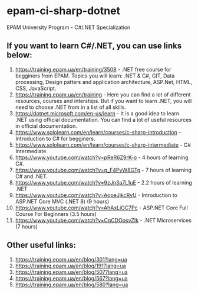 # epam-ci-sharp-dotnet
EPAM University Program - C#/.NET Specialization

## If you want to learn C#/.NET, you can use links below:
1. https://training.epam.ua/en/training/3508 - .NET free course for begginers from EPAM. Topics you will learn: .NET & C#, GIT, Data processing, Design patters and application architecture, ASP.Net, HTML, CSS, JavaScript.
2. https://training.epam.ua/en/training - Here you can find a lot of different resources, courses and interships. But if you want to learn .NET, you will need to choose .NET from in a list of all skills.
3. https://dotnet.microsoft.com/en-us/learn - It is a good idea to learn .NET using official documentation. You can find a lot of useful resources in official documentation.
4. https://www.sololearn.com/en/learn/courses/c-sharp-introduction - Introduction to C# for begginers.
5. https://www.sololearn.com/en/learn/courses/c-sharp-intermediate - C# Intermediate.
6. https://www.youtube.com/watch?v=pReR6Z9rK-o - 4 hours of learning C#.
7. https://www.youtube.com/watch?v=q_F4PyW8GTg - 7 hours of learning C# and .NET.
8. https://www.youtube.com/watch?v=9zJn3a7L1uE - 2.2 hours of learning .NET
9. https://www.youtube.com/watch?v=AopeJjkcRvU - Introduction to ASP.NET Core MVC (.NET 8) (9 hours)
10. https://www.youtube.com/watch?v=AhAxLiGC7Pc - ASP.NET Core Full Course For Beginners (3.5 hours)
11. https://www.youtube.com/watch?v=CqCDOosvZIk - .NET Microservices (7 hours)

## Other useful links:
1. https://training.epam.ua/en/blog/301?lang=ua
2. https://training.epam.ua/en/blog/191?lang=ua
3. https://training.epam.ua/en/blog/507?lang=ua
4. https://training.epam.ua/en/blog/567?lang=ua
5. https://training.epam.ua/en/blog/580?lang=ua
